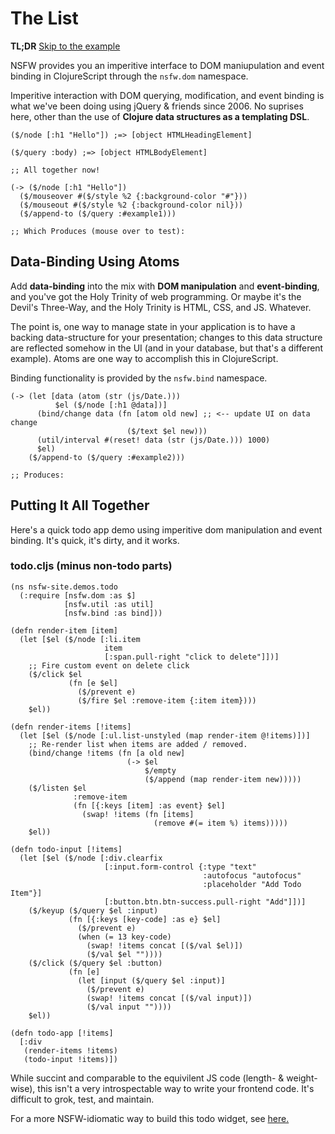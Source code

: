 # The List

**TL;DR** <a href="#putting-it-together">Skip to the example</a>

NSFW provides you an imperitive interface to DOM maniupulation and
event binding in ClojureScript through the `nsfw.dom` namespace.

Imperitive interaction with DOM querying, modification, and event
binding is what we've been doing using jQuery & friends since 2006. No
suprises here, other than the use of **Clojure data structures as a
templating DSL**.


    ($/node [:h1 "Hello"]) ;=> [object HTMLHeadingElement]

    ($/query :body) ;=> [object HTMLBodyElement]

    ;; All together now!

    (-> ($/node [:h1 "Hello"])
      ($/mouseover #($/style %2 {:background-color "#"}))
      ($/mouseout #($/style %2 {:background-color nil}))
      ($/append-to ($/query :#example1)))

    ;; Which Produces (mouse over to test):

<div class="demo-example" id="example1"></div>


## Data-Binding Using Atoms

Add **data-binding** into the mix with **DOM manipulation** and
**event-binding**, and you've got the Holy Trinity of web
programming. Or maybe it's the Devil's Three-Way, and the Holy Trinity
is HTML, CSS, and JS. Whatever.

The point is, one way to manage state in your application is to have a
backing data-structure for your presentation; changes to this data
structure are reflected somehow in the UI (and in your database, but
that's a different example). Atoms are one way to accomplish this in
ClojureScript.

Binding functionality is provided by the `nsfw.bind` namespace.

    (-> (let [data (atom (str (js/Date.)))
              $el ($/node [:h1 @data])]
          (bind/change data (fn [atom old new] ;; <-- update UI on data change
                              ($/text $el new)))
          (util/interval #(reset! data (str (js/Date.))) 1000)
          $el)
        ($/append-to ($/query :#example2)))

    ;; Produces:

<div class="demo-example" id="example2" style="text-align: center;"></div>


## <span id="putting-it-together">Putting It All Together</a>

Here's a quick todo app demo using imperitive dom manipulation and
event binding. It's quick, it's dirty, and it works.

<div id="todoapp" class="demo-example"></div>


### todo.cljs (minus non-todo parts)

    (ns nsfw-site.demos.todo
      (:require [nsfw.dom :as $]
                [nsfw.util :as util]
                [nsfw.bind :as bind]))

    (defn render-item [item]
      (let [$el ($/node [:li.item
                         item
                         [:span.pull-right "click to delete"]])]
        ;; Fire custom event on delete click
        ($/click $el
                 (fn [e $el]
                   ($/prevent e)
                   ($/fire $el :remove-item {:item item})))
        $el))

    (defn render-items [!items]
      (let [$el ($/node [:ul.list-unstyled (map render-item @!items)])]
        ;; Re-render list when items are added / removed.
        (bind/change !items (fn [a old new]
                              (-> $el
                                  $/empty
                                  ($/append (map render-item new)))))
        ($/listen $el
                  :remove-item
                  (fn [{:keys [item] :as event} $el]
                    (swap! !items (fn [items]
                                    (remove #(= item %) items)))))
        $el))

    (defn todo-input [!items]
      (let [$el ($/node [:div.clearfix
                         [:input.form-control {:type "text"
                                               :autofocus "autofocus"
                                               :placeholder "Add Todo Item"}]
                         [:button.btn.btn-success.pull-right "Add"]])]
        ($/keyup ($/query $el :input)
                 (fn [{:keys [key-code] :as e} $el]
                   ($/prevent e)
                   (when (= 13 key-code)
                     (swap! !items concat [($/val $el)])
                     ($/val $el ""))))
        ($/click ($/query $el :button)
                 (fn [e]
                   (let [input ($/query $el :input)]
                     ($/prevent e)
                     (swap! !items concat [($/val input)])
                     ($/val input ""))))
        $el))

    (defn todo-app [!items]
      [:div
       (render-items !items)
       (todo-input !items)])


While succint and comparable to the equivilent JS code (length- & weight-wise), this isn't a very introspectable way to write your frontend code. It's difficult to grok, test, and maintain.

For a more NSFW-idiomatic way to build this todo widget, see <a href="#">here.</a>
